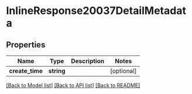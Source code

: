 # InlineResponse20037DetailMetadata

## Properties
Name | Type | Description | Notes
------------ | ------------- | ------------- | -------------
**create_time** | **string** |  | [optional] 

[[Back to Model list]](../README.md#documentation-for-models) [[Back to API list]](../README.md#documentation-for-api-endpoints) [[Back to README]](../README.md)



